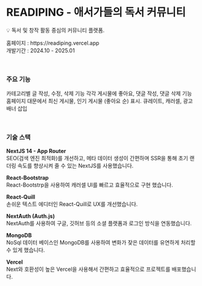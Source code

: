 # READIPING - 애서가들의 독서 커뮤니티

<p>💡 독서 및 창작 활동 중심의 커뮤니티 플랫폼.</p>
<p>
홈페이지 : https://readiping.vercel.app<br>
개발기간 : 2024.10 - 2025.01<br>
</p>
<br>

### 주요 기능

<p>
카테고리별 글 작성, 수정, 삭제 기능
각각 게시물에 좋아요, 댓글 작성, 댓글 삭제 기능
홈페이지 대문에서 최신 게시물, 인기 게시물 (좋아요 순) 표시.
큐레이트, 캐러셀, 광고 배너 삽입
</p>
<br>


### 기술 스택

<p>

**NextJS 14 - App Router**<br>
SEO(검색 엔진 최적화)를 개선하고, 메타 데이터 생성이 간편하며 SSR을 통해 초기 랜더링 속도를 향상시켜 줄 수 있는 NextJS를 사용했습니다.

**React-Bootstrap**<br>
React-Bootstrp을 사용하여 캐러셀 UI를 빠르고 효율적으로 구현 했습니다.

**React-Quill**<br>
손쉬운 텍스트 에디터인 React-Quill로 UX를 개선했습니다.

**NextAuth (Auth.js)** <br>
NextAuth를 사용하여 구글, 깃허브 등의 소셜 플랫폼과 로그인 방식을 연동했습니다.

**MongoDB**<br>
NoSql 데이터 베이스인 MongoDB를 사용하여 변화가 잦은 데이터를 유연하게 처리할 수 있게 했습니다.

**Vercel**<br>
Next와 호환성이 높은 Vercel을 사용해서 간편하고 효율적으로 프로젝트를 배포했습니다.
</p>


